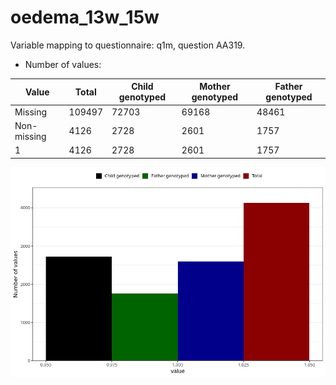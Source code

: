 # oedema_13w_15w
Variable mapping to questionnaire: q1m, question AA319.
- Number of values:

| Value | Total | Child genotyped | Mother genotyped | Father genotyped |
| ----- | ----- | --------------- | ---------------- | ---------------- |
| Missing | 109497 | 72703 | 69168 | 48461 |
| Non-missing | 4126 | 2728 | 2601 | 1757 |
| 1 | 4126 | 2728 | 2601 | 1757 |



![](oedema_13w_15w_n.png)



